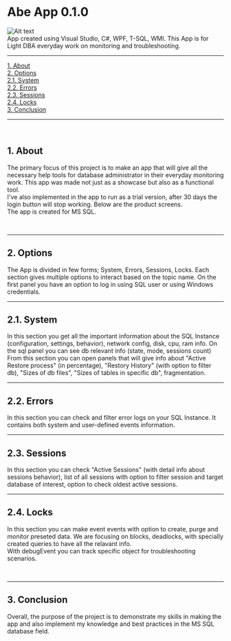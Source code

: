 # Abe App 0.1.0  
![Alt text](https://github.com/abeamar/abeApp/blob/main/logo.png) <br>
App created using Visual Studio, C#, WPF, T-SQL, WMI. This App is for Light DBA everyday work on monitoring and troubleshooting.
<hr>
 <p dir="auto">
        <a href="#about">1. About</a><br>
        <a href="#options">2. Options</a><br>
        <a href="#resource"> 2.1. System</a><br>
        <a href="#errors"> 2.2. Errors</a><br>
        <a href="#sessions"> 2.3. Sessions</a><br>
        <a href="#sessions"> 2.4. Locks</a><br>
        <a href="#conclusion">3. Conclusion</a><br>
    </p>
    <hr>
    <br>
     <section id="about">
        <h2>1. About</h2>
        <p>The primary focus of this project is to make an app that will give all the necessary help tools for database administrator in their everyday monitoring work. This app was made not just as a showcase but also as a functional tool. <br>I've also implemented in the app to run as a trial version, after 30 days the login button will stop working. Below are the product screens. <br>The app is created for MS SQL.</p>
    </section>
        <br>
            <hr>
    <section id="options">
        <h2>2. Options</h2>
        <p>The App is divided in few forms; System, Errors, Sessions, Locks. Each section gives multiple options to interact based on the topic name. On the first panel you have an option to log in using SQL user or using Windows credentials.</p>
    </section>
            <hr>
    <section id="resource">
        <h2>2.1. System</h2>
        <p>In this section you get all the important information about the SQL Instance (configuration, settings, behavior), network config, disk, cpu, ram info. On the sql panel you can see db relevant info (state, mode, sessions count)<br>From this section you can open panels that will give info about "Active Restore process" (in percentage), "Restory History" (with option to filter db), "Sizes of db files", "Sizes of tables in specific db", fragmentation.</p>
    </section>
            <hr>
    <section id="errors">
        <h2>2.2. Errors</h2>
        <p>In this section you can check and filter error logs on your SQL Instance. It contains both system and user-defined events information.</p>
    </section>
            <hr>
        <section id="sessions">
        <h2>2.3. Sessions</h2>
        <p>In this section you can check "Active Sessions" (with detail info about sessions behavior), list of all sessions with option to filter session and target database of interest, option to check oldest active sessions.</p>
            <hr>
    </section>
        <section id="locks">
        <h2>2.4. Locks</h2>
        <p>In this section you can make event events with option to create, purge and monitor preseted data. We are focusing on blocks, deadlocks, with specially created queries to have all the relavant info.<br>With debugEvent you can track specific object for troubleshooting scenarios.</p>
    </section>
            <br>
            <hr>
    <section id="conclusion">
        <h2>3. Conclusion</h2>
        <p>Overall, the purpose of the project is to demonstrate my skills in making the app and also implement my knowledge and best practices in the MS SQL database field.</p>
    </section>
        <br>

